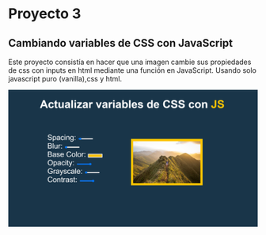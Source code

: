 Proyecto 3
=========

Cambiando variables de CSS con JavaScript
----------------------------------------------

Este proyecto consistía en hacer que una imagen cambie sus propiedades de css con inputs en html mediante una función en JavaScript.
Usando solo javascript puro (vanilla),css y html.  

![Imagen del proyecto](https://github.com/EdderOrtega/JavaScript-30-Days/blob/main/day03/cambio%20de%20variables%20css%20con%20js.png?raw=true)
